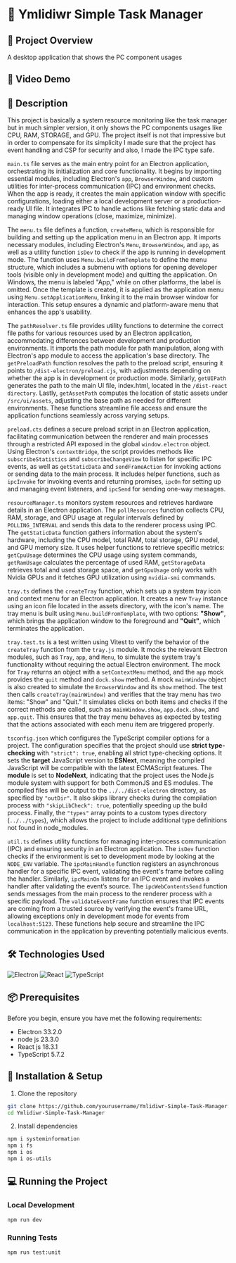 # 🚀 Ymlidiwr Simple Task Manager

## 📝 Project Overview

A desktop application that shows the PC component usages

## :movie_camera: Video Demo


## :page_facing_up: Description
This project is basically a system resource monitoring like the task manager but in much simpler version, it only shows the PC components usages like CPU, RAM, STORAGE, and GPU. The project itself is not that impressive but in order to compensate for its simplicity I made sure that the project has event handling and CSP for security and also, I made the IPC type safe. 

 

`main.ts` file serves as the main entry point for an Electron application, orchestrating its initialization and core functionality. It begins by importing essential modules, including Electron's `app`, `BrowserWindow`, and custom utilities for inter-process communication (IPC) and environment checks. When the app is ready, it creates the main application window with specific configurations, loading either a local development server or a production-ready UI file. It integrates IPC to handle actions like fetching static data and managing window operations (close, maximize, minimize).  

  

The `menu.ts` file defines a function, `createMenu`, which is responsible for building and setting up the application menu in an Electron app. It imports necessary modules, including Electron's `Menu`, `BrowserWindow`, and `app`, as well as a utility function `isDev` to check if the app is running in development mode. The function uses `Menu.buildFromTemplate` to define the menu structure, which includes a submenu with options for opening developer tools (visible only in development mode) and quitting the application. On Windows, the menu is labeled "App," while on other platforms, the label is omitted. Once the template is created, it is applied as the application menu using `Menu.setApplicationMenu`, linking it to the main browser window for interaction. This setup ensures a dynamic and platform-aware menu that enhances the app's usability. 

 

The `pathResolver.ts` file provides utility functions to determine the correct file paths for various resources used by an Electron application, accommodating differences between development and production environments. It imports the path module for path manipulation, along with Electron's app module to access the application's base directory. The `getPreloadPath` function resolves the path to the preload script, ensuring it points to `/dist-electron/preload.cjs`, with adjustments depending on whether the app is in development or production mode. Similarly, `getUIPath` generates the path to the main UI file, index.html, located in the `/dist-react directory`. Lastly, `getAssetPath` computes the location of static assets under `/src/ui/assets`, adjusting the base path as needed for different environments. These functions streamline file access and ensure the application functions seamlessly across varying setups. 

`preload.cts` defines a secure preload script in an Electron application, facilitating communication between the renderer and main processes through a restricted API exposed in the global `window.electron` object. Using Electron's `contextBridge`, the script provides methods like `subscribeStatistics` and `subscribeChangeView` to listen for specific IPC events, as well as `getStaticData` and `sendFrameAction` for invoking actions or sending data to the main process. It includes helper functions, such as `ipcInvoke` for invoking events and returning promises, `ipcOn` for setting up and managing event listeners, and `ipcSend` for sending one-way messages. 

 

`resourceManager.ts` monitors system resources and retrieves hardware details in an Electron application. The `pollResources` function collects CPU, RAM, storage, and GPU usage at regular intervals defined by `POLLING_INTERVAL` and sends this data to the renderer process using IPC. The `getStaticData` function gathers information about the system's hardware, including the CPU model, total RAM, total storage, GPU model, and GPU memory size. It uses helper functions to retrieve specific metrics: `getCpuUsage` determines the CPU usage using system commands, `getRamUsage` calculates the percentage of used RAM, `getStorageData` retrieves total and used storage space, and `getGpuUsage` only works with Nvidia GPUs and it fetches GPU utilization using `nvidia-smi` commands. 

 

`tray.ts` defines the `createTray` function, which sets up a system tray icon and context menu for an Electron application. It creates a new `Tray` instance using an icon file located in the assets directory, with the icon's name. The tray menu is built using `Menu.buildFromTemplate`, with two options: **"Show"**, which brings the application window to the foreground and **"Quit"**, which terminates the application. 

 

`tray.test.ts` is a test written using Vitest to verify the behavior of the `createTray` function from the `tray.js` module. It mocks the relevant Electron modules, such as `Tray`, `app`, and `Menu`, to simulate the system tray's functionality without requiring the actual Electron environment. The mock for `Tray` returns an object with a `setContextMenu` method, and the `app` mock provides the `quit` method and `dock.show` method. A mock `mainWindow` object is also created to simulate the `BrowserWindow` and its `show` method. The test then calls `createTray(mainWindow)` and verifies that the tray menu has two items: "Show" and "Quit." It simulates clicks on both items and checks if the correct methods are called, such as `mainWindow.show`, `app.dock.show`, and `app.quit`. This ensures that the tray menu behaves as expected by testing that the actions associated with each menu item are triggered properly. 

`tsconfig.json` which configures the TypeScript compiler options for a project. The configuration specifies that the project should use **strict type-checking** with `"strict": true`, enabling all strict type-checking options. It sets the **target** JavaScript version to **ESNext**, meaning the compiled JavaScript will be compatible with the latest ECMAScript features. The **module** is set to **NodeNext**, indicating that the project uses the Node.js module system with support for both CommonJS and ES modules. The compiled files will be output to the `../../dist-electron` directory, as specified by `"outDir"`. It also skips library checks during the compilation process with `"skipLibCheck": true`, potentially speeding up the build process. Finally, the `"types"` array points to a custom types directory (`../../types`), which allows the project to include additional type definitions not found in node_modules. 

 

`util.ts` defines utility functions for managing inter-process communication (IPC) and ensuring security in an Electron application. The `isDev` function checks if the environment is set to development mode by looking at the `NODE_ENV` variable. The `ipcMainHandle` function registers an asynchronous handler for a specific IPC event, validating the event's frame before calling the handler. Similarly, `ipcMainOn` listens for an IPC event and invokes a handler after validating the event’s source. The `ipcWebContentsSend` function sends messages from the main process to the renderer process with a specific payload. The `validateEventFrame` function ensures that IPC events are coming from a trusted source by verifying the event's frame URL, allowing exceptions only in development mode for events from `localhost:5123`. These functions help secure and streamline the IPC communication in the application by preventing potentially malicious events. 



## 🛠 Technologies Used
![Electron](https://img.shields.io/badge/Electron-33.2.0-blue.svg)
![React](https://img.shields.io/badge/React-18.3.1-blue.svg)
![TypeScript](https://img.shields.io/badge/TypeScript-5.7.2-blue.svg)

## 📦 Prerequisites

Before you begin, ensure you have met the following requirements:
- Electron 33.2.0
- node js 23.3.0
- React js 18.3.1
- TypeScript 5.7.2

## 🔧 Installation & Setup

1. Clone the repository
```bash
git clone https://github.com/yourusername/Ymlidiwr-Simple-Task-Manager.git
cd Ymlidiwr-Simple-Task-Manager
```

2. Install dependencies
```bash
npm i systeminformation
npm i fs
npm i os
npm i os-utils
```

## 💻 Running the Project

### Local Development
```bash
npm run dev
```

### Running Tests
```bash
npm run test:unit
```
